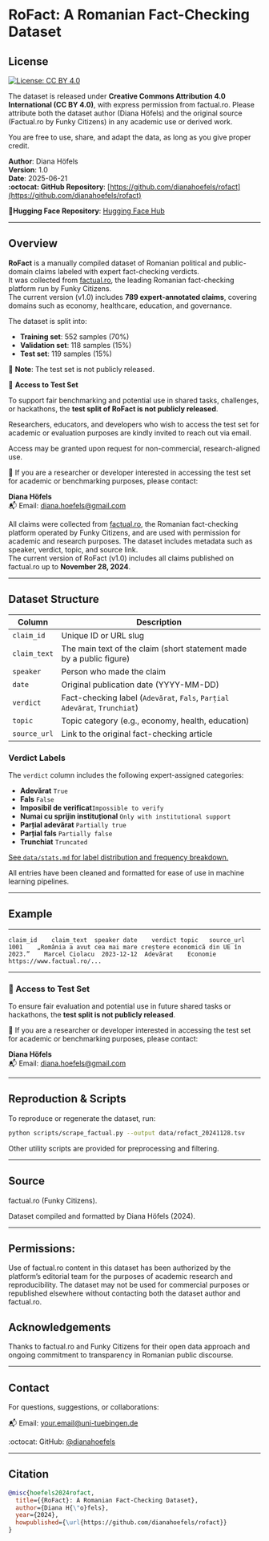 
# RoFact: A Romanian Fact-Checking Dataset

## License

[![License: CC BY 4.0](https://licensebuttons.net/l/by/4.0/88x31.png)](https://creativecommons.org/licenses/by/4.0/)

The dataset is released under **Creative Commons Attribution 4.0 International (CC BY 4.0)**, with express permission from factual.ro.
Please attribute both the dataset author (Diana Höfels) and the original source (Factual.ro by Funky Citizens) in any academic use or derived work.

You are free to use, share, and adapt the data, as long as you give proper credit.

**Author**: Diana Höfels  
**Version**: 1.0  
**Date**: 2025-06-21  
**:octocat: GitHub Repository**: [https://github.com/dianahoefels/rofact](https://github.com/dianahoefels/rofact)

**🤗Hugging Face Repository**:  [Hugging Face Hub](https://huggingface.co/datasets/dianahoefels/rofact)

---

## Overview

**RoFact** is a manually compiled dataset of Romanian political and public-domain claims labeled with expert fact-checking verdicts.  
It was collected from [factual.ro](https://www.factual.ro), the leading Romanian fact-checking platform run by Funky Citizens.  
The current version (v1.0) includes **789 expert-annotated claims**, covering domains such as economy, healthcare, education, and governance.

The dataset is split into:
- **Training set**: 552 samples (70%)
- **Validation set**: 118 samples (15%)
- **Test set**: 119 samples (15%)

🛑 **Note**: The test set is not publicly released.

🔐 **Access to Test Set**

To support fair benchmarking and potential use in shared tasks, challenges, or hackathons, the **test split of RoFact is not publicly released**.

Researchers, educators, and developers who wish to access the test set for academic or evaluation purposes are kindly invited to reach out via email. 

Access may be granted upon request for non-commercial, research-aligned use.


📩 If you are a researcher or developer interested in accessing the test set for academic or benchmarking purposes, please contact:

**Diana Höfels**  
📬 Email: diana.hoefels@gmail.com

All claims were collected from [factual.ro](https://www.factual.ro), the Romanian fact-checking platform operated by Funky Citizens, and are used with permission for academic and research purposes.
The dataset includes metadata such as speaker, verdict, topic, and source link.  
The current version of RoFact (v1.0) includes all claims published on factual.ro up to **November 28, 2024**.

---

## Dataset Structure

| Column         | Description                                                                 |
|----------------|-----------------------------------------------------------------------------|
| `claim_id`     | Unique ID or URL slug                                                       |
| `claim_text`   | The main text of the claim (short statement made by a public figure)        |
| `speaker`      | Person who made the claim                                                   |
| `date`         | Original publication date (YYYY-MM-DD)                                      |
| `verdict`      | Fact-checking label (`Adevărat`, `Fals`, `Parțial Adevărat`, `Trunchiat`)   |
| `topic`        | Topic category (e.g., economy, health, education)                           |
| `source_url`   | Link to the original fact-checking article                                  |

### Verdict Labels

The `verdict` column includes the following expert-assigned categories:

- **Adevărat** `True`
- **Fals** `False`
- **Imposibil de verificat**`Impossible to verify`
- **Numai cu sprijin instituțional** `Only with institutional support`
- **Parțial adevărat** `Partially true`
- **Parțial fals** `Partially false`
- **Trunchiat** `Truncated`

[See `data/stats.md` for label distribution and frequency breakdown.](./data/stats.md)

All entries have been cleaned and formatted for ease of use in machine learning pipelines.

---

## Example
---

```tsv
claim_id	claim_text	speaker	date	verdict	topic	source_url
1001	„România a avut cea mai mare creștere economică din UE în 2023.”	Marcel Ciolacu	2023-12-12	Adevărat	Economie	https://www.factual.ro/...
```
---

### 🔐 Access to Test Set

To ensure fair evaluation and potential use in future shared tasks or hackathons, the **test split is not publicly released**.

📩 If you are a researcher or developer interested in accessing the test set for academic or benchmarking purposes, please contact:

**Diana Höfels**  
📬 Email: diana.hoefels@gmail.com

---
## Reproduction & Scripts

To reproduce or regenerate the dataset, run:

```bash
python scripts/scrape_factual.py --output data/rofact_20241128.tsv
```
Other utility scripts are provided for preprocessing and filtering.

---

## Source

factual.ro (Funky Citizens).

Dataset compiled and formatted by Diana Höfels (2024).

---

## Permissions:

Use of factual.ro content in this dataset has been authorized by the platform’s editorial team for the purposes of academic research and reproducibility.
The dataset may not be used for commercial purposes or republished elsewhere without contacting both the dataset author and factual.ro.

## Acknowledgements

Thanks to factual.ro and Funky Citizens for their open data approach and ongoing commitment to transparency in Romanian public discourse.

---

## Contact

For questions, suggestions, or collaborations:

📬 Email: your.email@uni-tuebingen.de

:octocat: GitHub: [@dianahoefels](https://github.com/dianahoefels)


---
## Citation

```bibtex
@misc{hoefels2024rofact,
  title={{RoFact}: A Romanian Fact-Checking Dataset},
  author={Diana H{\"o}fels},
  year={2024},
  howpublished={\url{https://github.com/dianahoefels/rofact}}
}
